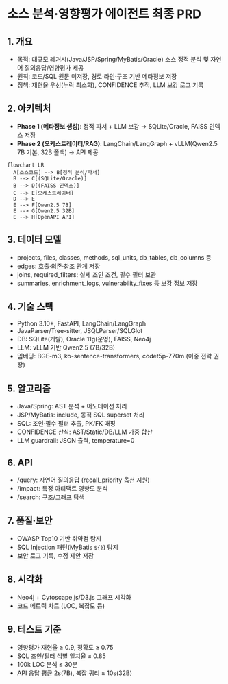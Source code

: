 # 소스 분석·영향평가 에이전트 최종 PRD

## 1. 개요

- 목적: 대규모 레거시(Java/JSP/Spring/MyBatis/Oracle) 소스 정적 분석 및 자연어 질의응답/영향평가 제공
- 원칙: 코드/SQL 원문 미저장, 경로·라인·구조 기반 메타정보 저장
- 정책: 재현율 우선(누락 최소화), CONFIDENCE 추적, LLM 보강 로그 기록

## 2. 아키텍처

- **Phase 1 (메타정보 생성)**: 정적 파서 + LLM 보강 → SQLite/Oracle, FAISS 인덱스 저장
- **Phase 2 (오케스트레이터/RAG)**: LangChain/LangGraph + vLLM(Qwen2.5 7B 기본, 32B 폴백) → API 제공

```mermaid
flowchart LR
  A[소스코드] --> B[정적 분석/파서]
  B --> C[(SQLite/Oracle)]
  B --> D[(FAISS 인덱스)]
  C --> E[오케스트레이터]
  D --> E
  E --> F[Qwen2.5 7B]
  E --> G[Qwen2.5 32B]
  E --> H[OpenAPI API]
```

## 3. 데이터 모델

- projects, files, classes, methods, sql_units, db_tables, db_columns 등
- edges: 호출·의존·참조 관계 저장
- joins, required_filters: 실제 조인 조건, 필수 필터 보관
- summaries, enrichment_logs, vulnerability_fixes 등 보강 정보 저장

## 4. 기술 스택

- Python 3.10+, FastAPI, LangChain/LangGraph
- JavaParser/Tree-sitter, JSQLParser/SQLGlot
- DB: SQLite(개발), Oracle 11g(운영), FAISS, Neo4j
- LLM: vLLM 기반 Qwen2.5 (7B/32B)
- 임베딩: BGE-m3, ko-sentence-transformers, codet5p-770m (이중 전략 권장)

## 5. 알고리즘

- Java/Spring: AST 분석 + 어노테이션 처리
- JSP/MyBatis: include, 동적 SQL superset 처리
- SQL: 조인·필수 필터 추출, PK/FK 매핑
- CONFIDENCE 산식: AST/Static/DB/LLM 가중 합산
- LLM guardrail: JSON 출력, temperature=0

## 6. API

- /query: 자연어 질의응답 (recall_priority 옵션 지원)
- /impact: 특정 아티팩트 영향도 분석
- /search: 구조/그래프 탐색

## 7. 품질·보안

- OWASP Top10 기반 취약점 탐지
- SQL Injection 패턴(MyBatis `${}`) 탐지
- 보안 로그 기록, 수정 제안 저장

## 8. 시각화

- Neo4j + Cytoscape.js/D3.js 그래프 시각화
- 코드 메트릭 차트 (LOC, 복잡도 등)

## 9. 테스트 기준

- 영향평가 재현율 ≥ 0.9, 정확도 ≥ 0.75
- SQL 조인/필터 식별 일치율 ≥ 0.85
- 100k LOC 분석 ≤ 30분
- API 응답 평균 2s(7B), 복잡 쿼리 ≤ 10s(32B)
